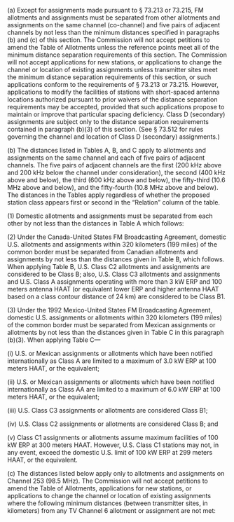 (a) Except for assignments made pursuant to § 73.213 or 73.215, FM allotments and assignments must be separated from other allotments and assignments on the same channel (co-channel) and five pairs of adjacent channels by not less than the minimum distances specified in paragraphs (b) and (c) of this section. The Commission will not accept petitions to amend the Table of Allotments unless the reference points meet all of the minimum distance separation requirements of this section. The Commission will not accept applications for new stations, or applications to change the channel or location of existing assignments unless transmitter sites meet the minimum distance separation requirements of this section, or such applications conform to the requirements of § 73.213 or 73.215. However, applications to modify the facilities of stations with short-spaced antenna locations authorized pursuant to prior waivers of the distance separation requirements may be accepted, provided that such applications propose to maintain or improve that particular spacing deficiency. Class D (secondary) assignments are subject only to the distance separation requirements contained in paragraph (b)(3) of this section. (See § 73.512 for rules governing the channel and location of Class D (secondary) assignments.)

(b) The distances listed in Tables A, B, and C apply to allotments and assignments on the same channel and each of five pairs of adjacent channels. The five pairs of adjacent channels are the first (200 kHz above and 200 kHz below the channel under consideration), the second (400 kHz above and below), the third (600 kHz above and below), the fifty-third (10.6 MHz above and below), and the fifty-fourth (10.8 MHz above and below). The distances in the Tables apply regardless of whether the proposed station class appears first or second in the “Relation” column of the table.

(1) Domestic allotments and assignments must be separated from each other by not less than the distances in Table A which follows:

(2) Under the Canada-United States FM Broadcasting Agreement, domestic U.S. allotments and assignments within 320 kilometers (199 miles) of the common border must be separated from Canadian allotments and assignments by not less than the distances given in Table B, which follows. When applying Table B, U.S. Class C2 allotments and assignments are considered to be Class B; also, U.S. Class C3 allotments and assignments and U.S. Class A assignments operating with more than 3 kW ERP and 100 meters antenna HAAT (or equivalent lower ERP and higher antenna HAAT based on a class contour distance of 24 km) are considered to be Class B1.

(3) Under the 1992 Mexico-United States FM Broadcasting Agreement, domestic U.S. assignments or allotments within 320 kilometers (199 miles) of the common border must be separated from Mexican assignments or allotments by not less than the distances given in Table C in this paragraph (b)(3). When applying Table C—

(i) U.S. or Mexican assignments or allotments which have been notified internationally as Class A are limited to a maximum of 3.0 kW ERP at 100 meters HAAT, or the equivalent;

(ii) U.S. or Mexican assignments or allotments which have been notified internationally as Class AA are limited to a maximum of 6.0 kW ERP at 100 meters HAAT, or the equivalent;

(iii) U.S. Class C3 assignments or allotments are considered Class B1;
              

(iv) U.S. Class C2 assignments or allotments are considered Class B; and

(v) Class C1 assignments or allotments assume maximum facilities of 100 kW ERP at 300 meters HAAT. However, U.S. Class C1 stations may not, in any event, exceed the domestic U.S. limit of 100 kW ERP at 299 meters HAAT, or the equivalent.

(c) The distances listed below apply only to allotments and assignments on Channel 253 (98.5 MHz). The Commission will not accept petitions to amend the Table of Allotments, applications for new stations, or applications to change the channel or location of existing assignments where the following minimum distances (between transmitter sites, in kilometers) from any TV Channel 6 allotment or assignment are not met:

